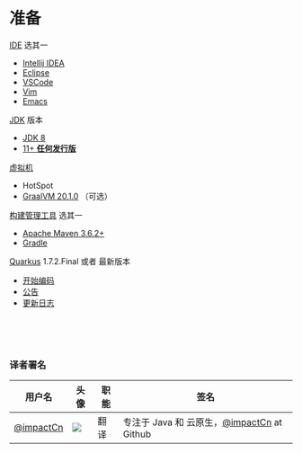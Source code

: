 # 准备

[IDE](https://zh.wikipedia.org/zh/%E9%9B%86%E6%88%90%E5%BC%80%E5%8F%91%E7%8E%AF%E5%A2%83) 选其一
* [Intellij IDEA](https://www.jetbrains.com/idea/download/)
* [Eclipse](https://www.eclipse.org/downloads/)
* [VSCode](https://code.visualstudio.com/Download)
* [Vim](https://spacevim.org/use-vim-as-a-java-ide/)
* [Emacs](https://www.spacemacs.org/)

[JDK](https://zh.wikipedia.org/zh-hans/JDK) 版本
* [JDK 8](https://adoptopenjdk.net/)
* [11+ **任何发行版** ](https://adoptopenjdk.net/)

[虚拟机](https://zh.wikipedia.org/zh-hans/%E8%99%9B%E6%93%AC%E6%A9%9F%E5%99%A8)
* HotSpot
* [GraalVM 20.1.0](https://www.graalvm.org/) （可选）

[构建管理工具](https://en.wikipedia.org/wiki/Build_automation) 选其一
* [Apache Maven 3.6.2+](https://maven.apache.org/)
* [Gradle](https://gradle.org/)

[Quarkus](https://quarkus.io/) 1.7.2.Final 或者 最新版本
* [开始编码](https://code.quarkus.io/)
* [公告](https://quarkus.io/blog/quarkus-1-7-2-final-released/)
* [更新日志](https://github.com/quarkusio/quarkus/releases/tag/1.7.2.Final)

<br>
<br>
<br>

### 译者署名
| 用户名 | 头像 | 职能 | 签名 |
|---|---|---|---|
| [@impactCn](https://github.com/impactCn)  | <img class="avatar-66 rm-style" src="https://avatars1.githubusercontent.com/u/35489877?s=50&u=d752d7d67e99cb22ed021855a13d38ff36d36110&v=4">  |  翻译  | 专注于 Java 和 云原生，[@impactCn](https://github.com/impactCn/) at Github  